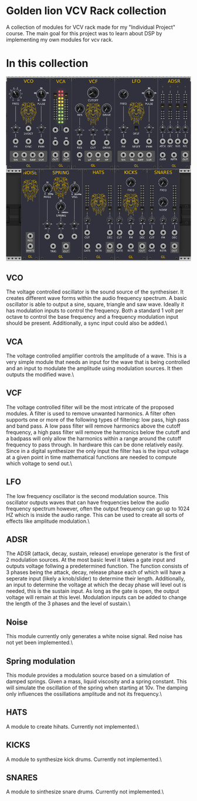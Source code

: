 # Golden lion VCV Rack collection
A collection of modules for VCV rack made for my "Individual Project" course.
The main goal for this project was to learn about DSP by implementing my own modules for vcv rack.

# In this collection
![](/docs/ALL.png)
## VCO
The voltage controlled oscillator is the sound source of the synthesiser. It creates different wave forms within the 
audio frequency spectrum. A basic oscillator is able to output a sine, square, triangle and saw wave. Ideally it has 
modulation inputs to control the frequency. Both a standard 1 volt per octave to control the base frequency and a 
frequency modulation input should be present. Additionally, a sync input could also be added.\

## VCA
The voltage controlled amplifier controls the amplitude of a wave. This is a very simple module that needs an input for 
the wave that is being controlled and an input to modulate the amplitude using modulation sources. It then outputs the 
modified wave.\

## VCF
The voltage controlled filter will be the most intricate of the proposed modules. A filter is used to remove unwanted 
harmonics. A filter often supports one or more of the following types of filtering: low pass, high pass and band pass. 
A low pass filter will remove harmonics above the cutoff frequency, a high pass filter will remove the harmonics below 
the cutoff and a badpass will only allow the harmonics within a range around the cutoff frequency to pass through.
In hardware this can be done relatively easily. Since in a digital synthesizer the only input the filter has is the 
input voltage at a given point in time mathematical functions are needed to compute which voltage to send out.\

## LFO
The low frequency oscillator is the second modulation source. This oscillator outputs waves that can have frequencies 
below the audio frequency spectrum however, often the output frequency can go up to 1024 HZ which is inside the audio 
range. This can be used to create all sorts of effects like amplitude modulation.\

## ADSR
The ADSR (attack, decay, sustain, release) envelope generator is the first of 2 modulation sources. At the most basic 
level it takes a gate input and outputs voltage follwing a predetermined function. The function consists of 3 phases 
being the attack, decay, release phase each of which will have a seperate input (likely a knob/slider) to determine 
their length. Additionally, an input to determine the voltage at which the decay phase will level out is needed, this is 
the sustain input. As long as the gate is open, the output voltage will remain at this level. Modulation inputs can be 
added to change the length of the 3 phases and the level of sustain.\

## Noise
This module currently only generates a white noise signal. Red noise has not yet been implemented.\

## Spring modulation
This module provides a modulation source based on a simulation of damped springs. Given a mass, liquid viscosity and a
spring constant. This will simulate the oscillation of the spring when starting at 10v. The damping only influences the
ossillations amplitude and not its frequency.\

## HATS
A module to create hihats.
Currently not implemented.\

## KICKS
A module to synthesize kick drums.
Currently not implemented.\

## SNARES
A module to sinthesize snare drums.
Currently not implemented.\
